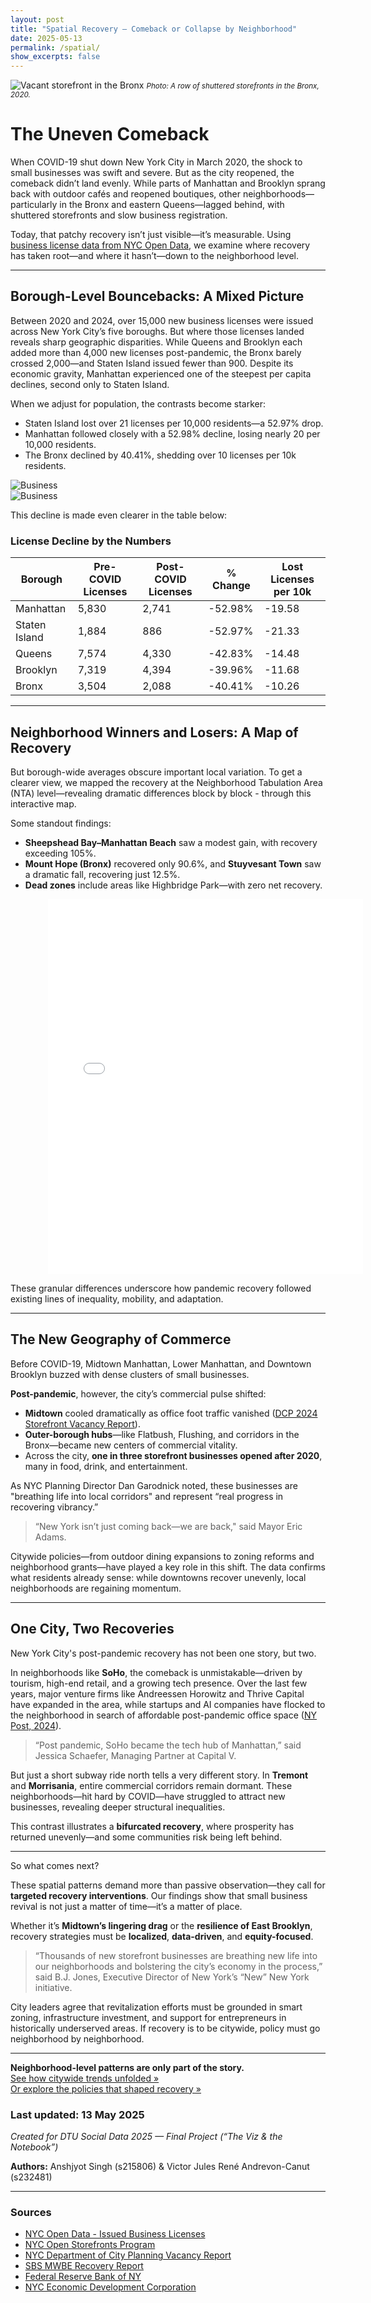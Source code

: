 ```yaml
---
layout: post
title: "Spatial Recovery — Comeback or Collapse by Neighborhood"
date: 2025-05-13
permalink: /spatial/
show_excerpts: false
---
```


![Vacant storefront in the Bronx](assets/images/bronx_vacancy.jpg)
<small><em>Photo: A row of shuttered storefronts in the Bronx, 2020.</em></small>


# The Uneven Comeback

When COVID-19 shut down New York City in March 2020, the shock to small businesses was swift and severe. But as the city reopened, the comeback didn’t land evenly. While parts of Manhattan and Brooklyn sprang back with outdoor cafés and reopened boutiques, other neighborhoods—particularly in the Bronx and eastern Queens—lagged behind, with shuttered storefronts and slow business registration.

Today, that patchy recovery isn’t just visible—it’s measurable. Using [business license data from NYC Open Data](https://data.cityofnewyork.us/Business/Issued-Licenses/w7w3-xahh), we examine where recovery has taken root—and where it hasn’t—down to the neighborhood level.

---

## Borough-Level Bouncebacks: A Mixed Picture

Between 2020 and 2024, over 15,000 new business licenses were issued across New York City’s five boroughs. But where those licenses landed reveals sharp geographic disparities. While Queens and Brooklyn each added more than 4,000 new licenses post-pandemic, the Bronx barely crossed 2,000—and Staten Island issued fewer than 900. Despite its economic gravity, Manhattan experienced one of the steepest per capita declines, second only to Staten Island.

When we adjust for population, the contrasts become starker:

- Staten Island lost over 21 licenses per 10,000 residents—a 52.97% drop.
- Manhattan followed closely with a 52.98% decline, losing nearly 20 per 10,000 residents.
- The Bronx declined by 40.41%, shedding over 10 licenses per 10k residents.
 
![Business](assets/images/pre_covid_business_licenses_per_10k.png)  
![Business](assets/images/post_covid_business_licenses_per_10k.png)

This decline is made even clearer in the table below:

### License Decline by the Numbers

| Borough         | Pre-COVID Licenses | Post-COVID Licenses | % Change | Lost Licenses per 10k |
|----------------|--------------------|----------------------|----------|------------------------|
| Manhattan       | 5,830              | 2,741                | -52.98%  | -19.58                |
| Staten Island   | 1,884              | 886                  | -52.97%  | -21.33                |
| Queens          | 7,574              | 4,330                | -42.83%  | -14.48                |
| Brooklyn        | 7,319              | 4,394                | -39.96%  | -11.68                |
| Bronx           | 3,504              | 2,088                | -40.41%  | -10.26                |

---

## Neighborhood Winners and Losers: A Map of Recovery

But borough-wide averages obscure important local variation. To get a clearer view, we mapped the recovery at the Neighborhood Tabulation Area (NTA) level—revealing dramatic differences block by block - through this interactive map.

Some standout findings:

- **Sheepshead Bay–Manhattan Beach** saw a modest gain, with recovery exceeding 105%.
- **Mount Hope (Bronx)** recovered only 90.6%, and **Stuyvesant Town** saw a dramatic fall, recovering just 12.5%.
- **Dead zones** include areas like Highbridge Park—with zero net recovery.

<iframe src="/assets/images/nta_recovery_map.html" style="width:100%; margin-left:12%; height: 600px; border:none;"></iframe>

These granular differences underscore how pandemic recovery followed existing lines of inequality, mobility, and adaptation.

---

## The New Geography of Commerce

Before COVID-19, Midtown Manhattan, Lower Manhattan, and Downtown Brooklyn buzzed with dense clusters of small businesses.

**Post-pandemic**, however, the city’s commercial pulse shifted:

- **Midtown** cooled dramatically as office foot traffic vanished ([DCP 2024 Storefront Vacancy Report](https://www.nyc.gov/site/planning/about/press-releases/pr-20241115.page)).
- **Outer-borough hubs**—like Flatbush, Flushing, and corridors in the Bronx—became new centers of commercial vitality.
- Across the city, **one in three storefront businesses opened after 2020**, many in food, drink, and entertainment.

As NYC Planning Director Dan Garodnick noted, these businesses are "breathing life into local corridors" and represent “real progress in recovering vibrancy.”

> “New York isn’t just coming back—we are back," said Mayor Eric Adams.

Citywide policies—from outdoor dining expansions to zoning reforms and neighborhood grants—have played a key role in this shift. The data confirms what residents already sense: while downtowns recover unevenly, local neighborhoods are regaining momentum.

---

## One City, Two Recoveries

New York City's post-pandemic recovery has not been one story, but two.

In neighborhoods like **SoHo**, the comeback is unmistakable—driven by tourism, high-end retail, and a growing tech presence. Over the last few years, major venture firms like Andreessen Horowitz and Thrive Capital have expanded in the area, while startups and AI companies have flocked to the neighborhood in search of affordable post-pandemic office space ([NY Post, 2024](https://nypost.com/2024/06/14/tech/these-neighborhoods-are-the-epicenter-of-nycs-tech-boom/)).

> “Post pandemic, SoHo became the tech hub of Manhattan,” said Jessica Schaefer, Managing Partner at Capital V.

But just a short subway ride north tells a very different story. In **Tremont** and **Morrisania**, entire commercial corridors remain dormant. These neighborhoods—hit hard by COVID—have struggled to attract new businesses, revealing deeper structural inequalities.

This contrast illustrates a **bifurcated recovery**, where prosperity has returned unevenly—and some communities risk being left behind.

---

So what comes next?

These spatial patterns demand more than passive observation—they call for **targeted recovery interventions**. Our findings show that small business revival is not just a matter of time—it’s a matter of place.

Whether it’s **Midtown’s lingering drag** or the **resilience of East Brooklyn**, recovery strategies must be **localized**, **data-driven**, and **equity-focused**.

> “Thousands of new storefront businesses are breathing new life into our neighborhoods and bolstering the city’s economy in the process,” said B.J. Jones, Executive Director of New York’s “New” New York initiative.

City leaders agree that revitalization efforts must be grounded in smart zoning, infrastructure investment, and support for entrepreneurs in historically underserved areas. If recovery is to be citywide, policy must go neighborhood by neighborhood.

---

**Neighborhood-level patterns are only part of the story.**  
[See how citywide trends unfolded »](/trend-analysis)  
[Or explore the policies that shaped recovery »](/policy)



### Last updated: 13 May 2025 
*Created for DTU Social Data 2025 — Final Project (“The Viz & the Notebook”)*

**Authors:** Anshjyot Singh (s215806) & Victor Jules René Andrevon-Canut (s232481)

---

### Sources

- [NYC Open Data - Issued Business Licenses](https://data.cityofnewyork.us/Business/Issued-Licenses/w7w3-xahh)  
- [NYC Open Storefronts Program](https://www.nyc.gov/office-of-the-mayor/news/742-20/recovery-agenda-mayor-de-blasio-open-storefronts-program)  
- [NYC Department of City Planning Vacancy Report](https://www.nyc.gov/site/planning/about/press-releases/pr-20241115.page)  
- [SBS MWBE Recovery Report](https://comptroller.nyc.gov/reports/minority-and-women-owned-businesses-at-risk-impact-of-covid-19-on-new-york-city-firms/)  
- [Federal Reserve Bank of NY](https://www.newyorkfed.org/newsevents/news/regional_outreach/2020/20200804)  
- [NYC Economic Development Corporation](https://edc.nyc)
